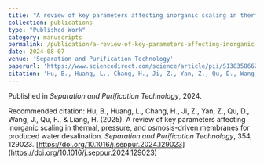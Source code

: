 ```yaml
---
title: "A review of key parameters affecting inorganic scaling in thermal, pressure, and osmosis-driven membranes for produced water desalination"
collection: publications
type: "Published Work"
category: manuscripts
permalink: /publication/a-review-of-key-parameters-affecting-inorganic-scaling
date: 2024-08-07
venue: 'Separation and Purification Technology'
paperurl: 'https://www.sciencedirect.com/science/article/pii/S138358662402762X?via%3Dihub'
citation: 'Hu, B., Huang, L., Chang, H., Ji, Z., Yan, Z., Qu, D., Wang, J., Qu, F., & Liang, H. (2025). A review of key parameters affecting inorganic scaling in thermal, pressure, and osmosis-driven membranes for produced water desalination. Separation and Purification Technology, 354, 129023. https://doi.org/10.1016/j.seppur.2024.129023'
---
```


Published in *Separation and Purification Technology*, 2024.

Recommended citation: Hu, B., Huang, L., Chang, H., Ji, Z., Yan, Z., Qu, D., Wang, J., Qu, F., & Liang, H. (2025). A review of key parameters affecting inorganic scaling in thermal, pressure, and osmosis-driven membranes for produced water desalination. *Separation and Purification Technology*, 354, 129023. [https://doi.org/10.1016/j.seppur.2024.129023](https://doi.org/10.1016/j.seppur.2024.129023)

